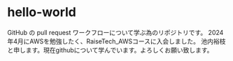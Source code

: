 # hello-world
GitHub の pull request ワークフローについて学ぶ為のリポジトリです。
2024年4月にAWSを勉強したく、RaiseTech_AWSコースに入会しました。
池内裕枝と申します。現在githubについて学んでいます。よろしくお願い致します。

